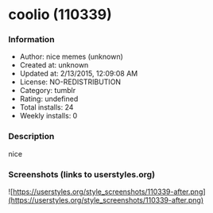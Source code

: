 # coolio (110339)

### Information
- Author: nice memes (unknown)
- Created at: unknown
- Updated at: 2/13/2015, 12:09:08 AM
- License: NO-REDISTRIBUTION
- Category: tumblr
- Rating: undefined
- Total installs: 24
- Weekly installs: 0


### Description
nice


### Screenshots (links to userstyles.org)
![https://userstyles.org/style_screenshots/110339-after.png](https://userstyles.org/style_screenshots/110339-after.png)


